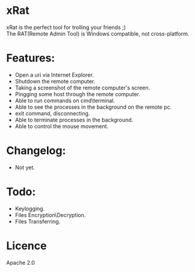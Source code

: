 # xRat
xRat is the perfect tool for trolling your friends ;)<br/>
The RAT(Remote Admin Tool) is Windows compatible, not cross-platform.

# Features:
- Open a uri via Internet Explorer.
- Shutdown the remote computer.
- Taking a screenshot of the remote computer's screen.
- Pingging some host through the remote computer.
- Able to run commands on cmd\terminal.
- Able to see the processes in the background on the remote pc.
- exit command, disconnecting.
- Able to terminate processes in the background.
- Able to control the mouse movement.

# Changelog:
- Not yet.

# Todo:
- Keylogging.
- Files Encryption\Decryption.
- Files Transferring.

# Licence
Apache 2.0
